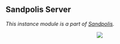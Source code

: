 ## Sandpolis Server

_This instance module is a part of
[Sandpolis](https://github.com/nativeit-dev/sandpolis)._

<p align="center">
	<img src="https://s3.us-east-2.amazonaws.com/github.sandpolis.com/server/log.png" />
</p>
